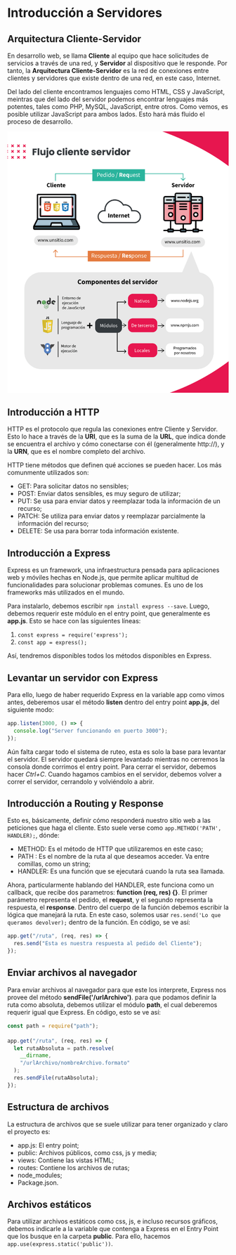 <!--MODELOS DE ESTRUCTURA-->
<!-- # Encabezado 1 -->
<!-- **Negrita** -->
<!-- *Cursiva*  -->
<!-- [Texto del enlace](URL) -->
<!-- ![Texto alternativo](URL de la imagen) -->
<!-- Lineas horizontales: ---  -->
<!-- Citas: > --->
<!-- `Código en línea` --->
<!-- ```Código en varias líneas``` --->

# Introducción a Servidores

## Arquitectura Cliente-Servidor

En desarrollo web, se llama **Cliente** al equipo que hace solicitudes de servicios a través de una red, y **Servidor** al dispositivo que le responde. Por tanto, la **Arquitectura Cliente-Servidor** es la red de conexiones entre clientes y servidores que existe dentro de una red, en este caso, Internet.

Del lado del cliente encontramos lenguajes como HTML, CSS y JavaScript, meintras que del lado del servidor podemos encontrar lenguajes más potentes, tales como PHP, MySQL, JavaScript, entre otros. Como vemos, es posible utilizar JavaScript para ambos lados. Esto hará más fluido el proceso de desarrollo.

![Flujo Cliente Servidor](../media/1a_flujoClienteServidor.jpg)

## Introducción a HTTP

HTTP es el protocolo que regula las conexiones entre Cliente y Servidor. Esto lo hace a través de la **URI**, que es la suma de la **URL**, que indica donde se encuentra el archivo y cómo conectarse con él (generalmente http://), y la **URN**, que es el nombre completo del archivo.

HTTP tiene métodos que definen qué acciones se pueden hacer. Los más comunmente utilizados son:

- GET: Para solicitar datos no sensibles;
- POST: Enviar datos sensibles, es muy seguro de utilizar;
- PUT: Se usa para enviar datos y reemplazar toda la información de un recurso;
- PATCH: Se utiliza para enviar datos y reemplazar parcialmente la información del recurso;
- DELETE: Se usa para borrar toda información existente.

## Introducción a Express

Express es un framework, una infraestructura pensada para aplicaciones web y móviles hechas en Node.js, que permite aplicar multitud de funcionalidades para solucionar problemas comunes. Es uno de los frameworks más utilizados en el mundo.

Para instalarlo, debemos escribir `npm install express --save`. Luego, debemos requerir este módulo en el entry point, que generalmente es **app.js**. Esto se hace con las siguientes líneas:

1. `const express = require('express');`
2. `const app = express();`

Así, tendremos disponibles todos los métodos disponibles en Express.

## Levantar un servidor con Express

Para ello, luego de haber requerido Express en la variable app como vimos antes, deberemos usar el método **listen** dentro del entry point **app.js**, del siguiente modo:

```javascript
app.listen(3000, () => {
  console.log("Server funcionando en puerto 3000");
});
```

Aún falta cargar todo el sistema de ruteo, esta es solo la base para levantar el servidor. El servidor quedará siempre levantado mientras no cerremos la consola donde corrimos el entry point. Para cerrar el servidor, debemos hacer _Ctrl+C_. Cuando hagamos cambios en el servidor, debemos volver a correr el servidor, cerrandolo y volviéndolo a abrir.

## Introducción a Routing y Response

Esto es, básicamente, definir cómo responderá nuestro sitio web a las peticiones que haga el cliente. Esto suele verse como `app.METHOD('PATH', HANDLER);`, dónde:

- METHOD: Es el método de HTTP que utilizaremos en este caso;
- PATH : Es el nombre de la ruta al que deseamos acceder. Va entre comillas, como un string;
- HANDLER: Es una función que se ejecutará cuando la ruta sea llamada.

Ahora, particularmente hablando del HANDLER, este funciona como un callback, que recibe dos parametros: **function (req, res) {}**. El primer parámetro representa el pedido, el **request**, y el segundo representa la respuesta, el **response**. Dentro del cuerpo de la función debemos escribir la lógica que manejará la ruta. En este caso, solemos usar `res.send('Lo que queramos devolver);` dentro de la función. En código, se ve así:

```javascript
app.get("/ruta", (req, res) => {
  res.send("Esta es nuestra respuesta al pedido del Cliente");
});
```

## Enviar archivos al navegador

Para enviar archivos al navegador para que este los interprete, Express nos provee del método **sendFile('/urlArchivo')**. para que podamos definir la ruta como absoluta, debemos utilizar el módulo **path**, el cual deberemos requerir igual que Express. En código, esto se ve así:

```javascript
const path = require("path");

app.get("/ruta", (req, res) => {
  let rutaAbsoluta = path.resolve(
    __dirname,
    "/urlArchivo/nombreArchivo.formato"
  );
  res.sendFile(rutaAbsoluta);
});
```

## Estructura de archivos

La estructura de archivos que se suele utilizar para tener organizado y claro el proyecto es:

- app.js: El entry point;
- public: Archivos públicos, como css, js y media;
- views: Contiene las vistas HTML;
- routes: Contiene los archivos de rutas;
- node_modules;
- Package.json.

## Archivos estáticos

Para utilizar archivos estáticos como css, js, e incluso recursos gráficos, debemos indicarle a la variable que contenga a Express en el Entry Point que los busque en la carpeta **public**. Para ello, hacemos `app.use(express.static('public'))`.
